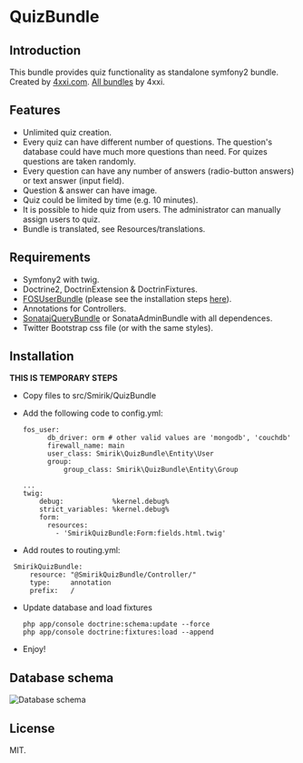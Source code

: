 QuizBundle
==========

Introduction
------------

This bundle provides quiz functionality as standalone symfony2 bundle. Created by [4xxi.com](http://4xxi.com/en). [All bundles](http://4xxi.com/en/symfony) by 4xxi.

Features
------------

* Unlimited quiz creation.
* Every quiz can have different number of questions. The question's database could have much more questions than need. For quizes questions are taken randomly.
* Every question can have any number of answers (radio-button answers) or text answer (input field).
* Question & answer can have image.
* Quiz could be limited by time (e.g. 10 minutes).
* It is possible to hide quiz from users. The administrator can manually assign users to quiz.
* Bundle is translated, see Resources/translations.

Requirements
------------

* Symfony2 with twig.
* Doctrine2, DoctrinExtension & DoctrinFixtures.
* [FOSUserBundle](https://github.com/FriendsOfSymfony/FOSUserBundle) (please see the installation steps [here](https://github.com/FriendsOfSymfony/FOSUserBundle/blob/master/Resources/doc/index.md)).
* Annotations for Controllers.
* [SonatajQueryBundle](https://github.com/sonata-project/SonatajQueryBundle) or SonataAdminBundle with all dependences.
* Twitter Bootstrap css file (or with the same styles).

Installation
------------

**THIS IS TEMPORARY STEPS**

* Copy files to src/Smirik/QuizBundle
* Add the following code to config.yml:

  ```
  fos_user:
        db_driver: orm # other valid values are 'mongodb', 'couchdb'
        firewall_name: main
        user_class: Smirik\QuizBundle\Entity\User
        group:
            group_class: Smirik\QuizBundle\Entity\Group

  ...
  twig:
      debug:            %kernel.debug%
      strict_variables: %kernel.debug%
      form:
        resources:
          - 'SmirikQuizBundle:Form:fields.html.twig'
  ```

* Add routes to routing.yml:

 ```
  SmirikQuizBundle:
      resource: "@SmirikQuizBundle/Controller/"
      type:     annotation
      prefix:   /
  ```
* Update database and load fixtures

  ```
  php app/console doctrine:schema:update --force
  php app/console doctrine:fixtures:load --append
  ```
    
* Enjoy!

Database schema
---------------

![Database schema](http://4xxi.com/images/SmirikQuizBundle-DB.png)


License
-------

MIT.

